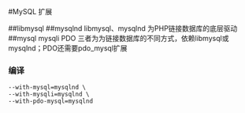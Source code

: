 #MySQL 扩展

##libmysql
##mysqlnd
    libmysql、mysqlnd 为PHP链接数据库的底层驱动
##mysql mysqli PDO
    三者为为链接数据库的不同方式，依赖libmysql或mysqlnd；PDO还需要pdo_mysql扩展
### 编译 
    --with-mysql=mysqlnd \
    --with-mysqli=mysqlnd \
    --with-pdo-mysql=mysqlnd 
